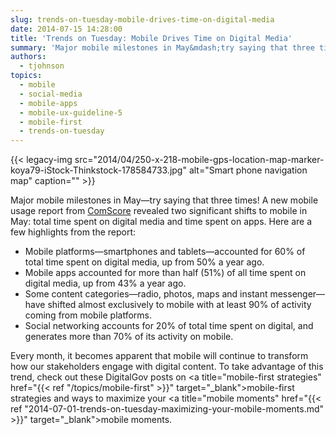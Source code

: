```yaml
---
slug: trends-on-tuesday-mobile-drives-time-on-digital-media
date: 2014-07-15 14:28:00
title: 'Trends on Tuesday: Mobile Drives Time on Digital Media'
summary: 'Major mobile milestones in May&mdash;try saying that three times! A new mobile usage report from ComScore revealed two significant shifts to mobile in May: total time spent on digital media and time spent on apps. Here are a few highlights from the report: Mobile platforms&mdash;smartphones and tablets&mdash;accounted for 60% of total time spent on digital'
authors:
  - tjohnson
topics:
  - mobile
  - social-media
  - mobile-apps
  - mobile-ux-guideline-5
  - mobile-first
  - trends-on-tuesday
---
```


{{< legacy-img src="2014/04/250-x-218-mobile-gps-location-map-marker-koya79-iStock-Thinkstock-178584733.jpg" alt="Smart phone navigation map" caption="" >}} 

Major mobile milestones in May—try saying that three times! A new mobile usage report from [ComScore](http://www.comscore.com/Insights/Blog/Major-Mobile-Milestones-in-May-Apps-Now-Drive-Half-of-All-Time-Spent-on-Digital) revealed two significant shifts to mobile in May: total time spent on digital media and time spent on apps. Here are a few highlights from the report:

  * Mobile platforms—smartphones and tablets—accounted for 60% of total time spent on digital media, up from 50% a year ago.
  * Mobile apps accounted for more than half (51%) of all time spent on digital media, up from 43% a year ago.
  * Some content categories—radio, photos, maps and instant messenger—have shifted almost exclusively to mobile with at least 90% of activity coming from mobile platforms.
  * Social networking accounts for 20% of total time spent on digital, and generates more than 70% of its activity on mobile.

Every month, it becomes apparent that mobile will continue to transform how our stakeholders engage with digital content. To take advantage of this trend, check out these DigitalGov posts on <a title="mobile-first strategies" href="{{< ref "/topics/mobile-first" >}}" target="_blank">mobile-first strategies</a> and ways to maximize your <a title="mobile moments" href="{{< ref "2014-07-01-trends-on-tuesday-maximizing-your-mobile-moments.md" >}}" target="_blank">mobile moments</a>.